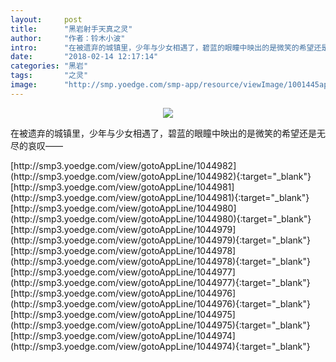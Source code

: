 ```yaml
---
layout:     post
title:      "黑岩射手天真之灵"
author:     "作者：铃木小波"
intro:      "在被遗弃的城镇里，少年与少女相遇了，碧蓝的眼瞳中映出的是微笑的希望还是无尽的哀叹——"
date:       "2018-02-14 12:17:14"
categories: "黑岩"
tags:       "之灵"
image:      "http://smp.yoedge.com/smp-app/resource/viewImage/1001445appline.png"
---
```

<div style="text-align: center">
<p><img src="http://smp.yoedge.com/smp-app/resource/viewImage/1001445appline.png"/></p>
</div>
<p class="post-meta">
<span>在被遗弃的城镇里，少年与少女相遇了，碧蓝的眼瞳中映出的是微笑的希望还是无尽的哀叹——</span>
</p>
[http://smp3.yoedge.com/view/gotoAppLine/1044982](http://smp3.yoedge.com/view/gotoAppLine/1044982){:target="_blank"}
[http://smp3.yoedge.com/view/gotoAppLine/1044981](http://smp3.yoedge.com/view/gotoAppLine/1044981){:target="_blank"}
[http://smp3.yoedge.com/view/gotoAppLine/1044980](http://smp3.yoedge.com/view/gotoAppLine/1044980){:target="_blank"}
[http://smp3.yoedge.com/view/gotoAppLine/1044979](http://smp3.yoedge.com/view/gotoAppLine/1044979){:target="_blank"}
[http://smp3.yoedge.com/view/gotoAppLine/1044978](http://smp3.yoedge.com/view/gotoAppLine/1044978){:target="_blank"}
[http://smp3.yoedge.com/view/gotoAppLine/1044977](http://smp3.yoedge.com/view/gotoAppLine/1044977){:target="_blank"}
[http://smp3.yoedge.com/view/gotoAppLine/1044976](http://smp3.yoedge.com/view/gotoAppLine/1044976){:target="_blank"}
[http://smp3.yoedge.com/view/gotoAppLine/1044975](http://smp3.yoedge.com/view/gotoAppLine/1044975){:target="_blank"}
[http://smp3.yoedge.com/view/gotoAppLine/1044974](http://smp3.yoedge.com/view/gotoAppLine/1044974){:target="_blank"}


